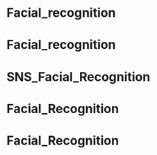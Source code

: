 # Facial_recognition
# Facial_recognition
# SNS_Facial_Recognition
# Facial_Recognition
# Facial_Recognition
